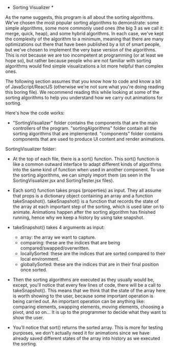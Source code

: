 * Sorting Visualizer *

As the name suggests, this program is all about the sorting algorithms. We've chosen the most popular 
sorting algorithms to demonstrate: some simple algorithms, some more commonly used ones (the big 3 as we 
call it: merge, quick, heap), and some hybrid algorithms. In each case, we've kept the complexity of 
the algorithm to a minimum, meaning that there are many optimizations out there that have been published 
by a lot of smart people, but we've chosen to implement the very base version of the algorithms. This is
not because we are too incompetent at programming (or at least we hope so), but rather because people who
are not familiar with sorting algorithms would find simple visualizations a lot more helpful than complex
ones.

The following section assumes that you know how to code and know a bit of JavaScript/ReactJS (otherwise
we're not sure what you're doing reading this boring file). We recommend reading this while looking at 
some of the sorting algorithms to help you understand how we carry out animations for sorting. 

Here's how the code works:

- "SortingVisualizer" folder contains the components that are the main controllers of the program. 
"sortingAlgorithms" folder contain all the sorting algorithms that are implemented. "components" folder
contains components that are used to produce UI content and render animations.

SortingVisualizer folder:
- At the top of each file, there is a sort() function. This sort() function is like a common outward 
interface to adapt different kinds of algorithms into the same kind of function when used in another
component. To use the sorting algorithms, we can simply import them (as seen in the SortingVisualizer.jsx
and SortingTester.jsx files). 

- Each sort() function takes props (properties) as input. They all assume that props is a dictionary 
object containing an array and a function takeSnapshot(). takeSnapshot() is a function that records
the state of the array at each important step of the sorting, which is used later on to animate. 
Animations happen after the sorting algorithm has finished running, hence why we keep a history by using
take snapshot.

- takeSnapshot() takes 4 arguments as input:
  - array: the array we want to capture.
  - comparing: these are the indices that are being compared/swapped/overwritten.
  - locallySorted: these are the indices that are sorted compared to their local environment.
  - globallySorted: these are the indices that are in their final position once sorted.

- Then the sorting algorithms are executed as they usually would be, except, you'll notice that every
few lines of code, there will be a call to takeSnapshot(). This means that we think that the state of
the array here is worth showing to the user, because some important operation is being carried out. An
important operation can be anything like: comparing elements, swapping elements, moving elements, 
choosing a pivot, and so on... It is up to the programmer to decide what they want to show the user.

- You'll notice that sort() returns the sorted array. This is more for testing purposes, we don't 
actually need it for animations since we have already saved different states of the array into 
history as we executed the sorting.

